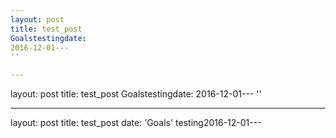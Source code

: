```yaml
---
layout: post
title: test_post
Goalstestingdate: 
2016-12-01---
''

---
```

layout: post
title: test_post
Goalstestingdate: 
2016-12-01---
''

---
layout: post
title: test_post
date: 'Goals'
testing2016-12-01---


